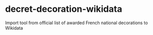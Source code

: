 # decret-decoration-wikidata
Import tool from official list of awarded French national decorations to Wikidata

